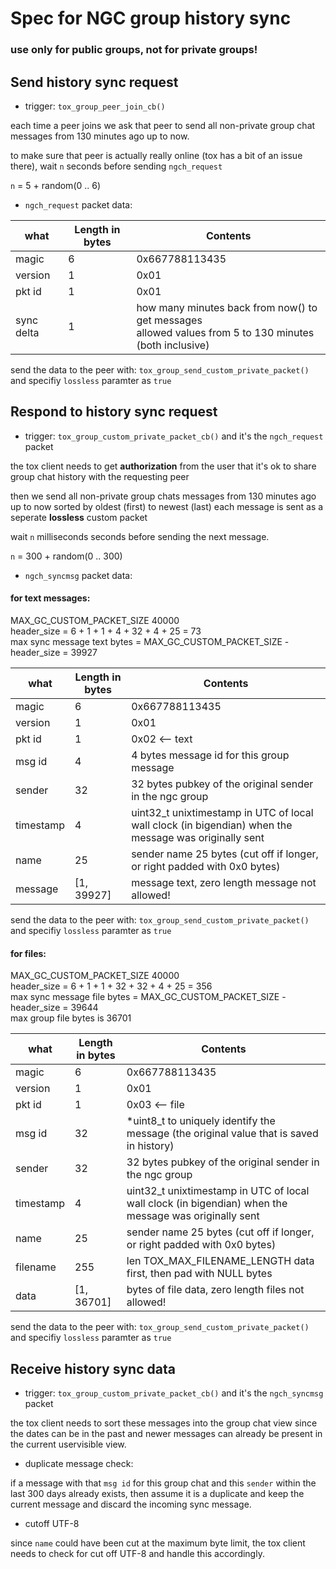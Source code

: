  
# Spec for NGC group history sync
### use only for public groups, not for private groups!


## Send history sync request

* trigger: `tox_group_peer_join_cb()`

each time a peer joins we ask that peer to send all non-private group chat messages
from 130 minutes ago up to now.

to make sure that peer is actually really online (tox has a bit of an issue there), wait `n` seconds before sending `ngch_request`

`n` = 5 + random(0 .. 6)

* `ngch_request` packet data:

| what      | Length in bytes| Contents         |
|-----------|----------------|------------------|
| magic     |       6        |  0x667788113435  |
| version   |       1        |  0x01            |
| pkt id    |       1        |  0x01            |
| sync delta|       1        |  how many minutes back from now() to get messages <br> allowed values from 5 to 130 minutes (both inclusive)         |

send the data to the peer with:
`tox_group_send_custom_private_packet()` and specifiy `lossless` paramter as `true`

## Respond to history sync request

* trigger: `tox_group_custom_private_packet_cb()` and it's the `ngch_request` packet

the tox client needs to get **authorization** from the user that it's ok to
share group chat history with the requesting peer

then we send all non-private group chats messages from 130 minutes ago up to now
sorted by oldest (first) to newest (last)
each message is sent as a seperate **lossless** custom packet

wait `n` milliseconds seconds before sending the next message.

`n` = 300 + random(0 .. 300)

* `ngch_syncmsg` packet data:

#### for text messages:

MAX_GC_CUSTOM_PACKET_SIZE 40000<br>
header_size = 6 + 1 + 1 + 4 + 32 + 4 + 25 = 73<br>
max sync message text bytes = MAX_GC_CUSTOM_PACKET_SIZE - header_size = 39927<br>

| what        | Length in bytes| Contents                                                                      |
|-------------|----------------|-------------------------------------------------------------------------------|
| magic       |       6        |  0x667788113435                                                               |
| version     |       1        |  0x01                                                                         |
| pkt id      |       1        |  0x02 <-- text                                                                |
| msg id      |       4        |  4 bytes message id for this group message                                    |
| sender      |      32        |  32 bytes pubkey of the original sender in the ngc group                      |
| timestamp   |       4        |  uint32_t unixtimestamp in UTC of local wall clock (in bigendian) when the message was originally sent   |
| name        |      25        |  sender name 25 bytes (cut off if longer, or right padded with 0x0 bytes)     |
| message     | [1, 39927]     |  message text, zero length message not allowed!                               | 

send the data to the peer with:
`tox_group_send_custom_private_packet()` and specifiy `lossless` paramter as `true`

#### for files:

MAX_GC_CUSTOM_PACKET_SIZE 40000<br>
header_size = 6 + 1 + 1 + 32 + 32 + 4 + 25 = 356<br>
max sync message file bytes = MAX_GC_CUSTOM_PACKET_SIZE - header_size = 39644<br>
max group file bytes is 36701<br>

| what        | Length in bytes| Contents                                                                      |
|-------------|----------------|-------------------------------------------------------------------------------|
| magic       |       6        |  0x667788113435                                                               |
| version     |       1        |  0x01                                                                         |
| pkt id      |       1        |  0x03 <-- file                                                                |
| msg id      |      32        |  *uint8_t to uniquely identify the message (the original value that is saved in history) |
| sender      |      32        |  32 bytes pubkey of the original sender in the ngc group                      |
| timestamp   |       4        |  uint32_t unixtimestamp in UTC of local wall clock (in bigendian) when the message was originally sent   |
| name        |      25        |  sender name 25 bytes (cut off if longer, or right padded with 0x0 bytes)     |
| filename    |     255        |  len TOX_MAX_FILENAME_LENGTH   data first, then pad with NULL bytes           |
| data        | [1, 36701]     |  bytes of file data, zero length files not allowed!                           |


send the data to the peer with:
`tox_group_send_custom_private_packet()` and specifiy `lossless` paramter as `true`

## Receive history sync data

* trigger: `tox_group_custom_private_packet_cb()` and it's the `ngch_syncmsg` packet

the tox client needs to sort these messages into the group chat view
since the dates can be in the past and newer messages can already be present in the current uservisible view.

* duplicate message check:

if a message with that `msg id` for this group chat and this `sender` within the last 300 days already exists,
then assume it is a duplicate and keep the current message and discard the incoming sync message.

* cutoff UTF-8

since `name` could have been cut at the maximum byte limit, the tox client needs to check for cut off UTF-8 and handle this accordingly.

